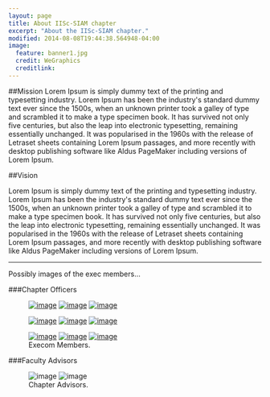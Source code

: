 ```yaml
---
layout: page
title: About IISc-SIAM chapter
excerpt: "About the IISc-SIAM chapter."
modified: 2014-08-08T19:44:38.564948-04:00
image:
  feature: banner1.jpg
  credit: WeGraphics
  creditlink: 
---
```


##Mission
Lorem Ipsum is simply dummy text of the printing and typesetting industry. Lorem Ipsum has been the industry's standard dummy text ever since the 1500s, when an unknown printer took a galley of type and scrambled it to make a type specimen book. It has survived not only five centuries, but also the leap into electronic typesetting, remaining essentially unchanged. It was popularised in the 1960s with the release of Letraset sheets containing Lorem Ipsum passages, and more recently with desktop publishing software like Aldus PageMaker including versions of Lorem Ipsum.

##Vision

Lorem Ipsum is simply dummy text of the printing and typesetting industry. Lorem Ipsum has been the industry's standard dummy text ever since the 1500s, when an unknown printer took a galley of type and scrambled it to make a type specimen book. It has survived not only five centuries, but also the leap into electronic typesetting, remaining essentially unchanged. It was popularised in the 1960s with the release of Letraset sheets containing Lorem Ipsum passages, and more recently with desktop publishing software like Aldus PageMaker including versions of Lorem Ipsum.


<hr/>

Possibly images of the exec members...

<!-- |:--------|:-------:|--------:|
| <a href=''><img src='bio-photo.jpg' width='100' border='0'></a> <br/>FirstName LastName  | <a href=''><img src='bio-photo.jpg' width='100' border='0'></a><br/> FirstName LastName  | <a href=''><img src='bio-photo.jpg' width='100' border='0'></a><br/>  FirstName LastName |
| <a href=''><img src='bio-photo.jpg' width='100' border='0'></a><br/>  FirstName LastName   | <a href=''><img src='bio-photo.jpg' width='100' border='0'></a><br/>  FirstName LastName   | <a href=''><img src='bio-photo.jpg' width='100' border='0'></a><br/>  FirstName LastName   |
| <a href=''><img src='bio-photo.jpg' width='100' border='0'></a><br/>  FirstName LastName   | <a href=''><img src='bio-photo.jpg' width='100' border='0'></a><br/>  FirstName LastName   | <a href=''><img src='bio-photo.jpg' width='100' border='0'></a><br/>  FirstName LastName   |
| <a href=''><img src='bio-photo.jpg' width='100' border='0'></a><br/>  FirstName LastName   | <a href=''><img src='bio-photo.jpg' width='100' border='0'></a><br/>  FirstName LastName   | <a href=''><img src='bio-photo.jpg' width='100' border='0'></a><br/>  FirstName LastName   |
|=====
{: rules="groups"} -->

###Chapter Officers
<figure class="third">
	<a href="/images/rajnish.png"><img src="/images/rajnish.png" alt="image"></a>
	<a href="/images/rajnish.png"><img src="/images/rajnish.png" alt="image"></a>
	<a href="/images/rajnish.png"><img src="/images/rajnish.png" alt="image"></a>
<!--	<figcaption>Caption describing these three images.</figcaption> -->
</figure>
<figure class="third">
	<a href="/images/kunal.png"><img src="/images/kunal.png" alt="image"></a>
	<a href="/images/kunal.png"><img src="/images/kunal.png" alt="image"></a>
	<a href="/images/kunal.png"><img src="/images/kunal.png" alt="image"></a>
<!--	<figcaption>Caption describing these three images.</figcaption> -->
</figure>
<figure class="third">
	<a href="http://placehold.it/1200x600.jpg"><img src="/images/harshKhare.png" alt="image"></a>
	<a href="http://placehold.it/1200x600.jpg"><img src="/images/harshKhare.png" alt="image"></a>
	<a href="http://placehold.it/1200x600.jpg"><img src="/images/harshKhare.png" alt="image"></a>
	<figcaption>Execom Members.</figcaption>
</figure>

###Faculty Advisors
<figure class="half">
	<img src="/images/ts.png" alt="image">
	<img src="/images/tgudi.png" alt="image">
	<figcaption>Chapter Advisors.</figcaption>
</figure>